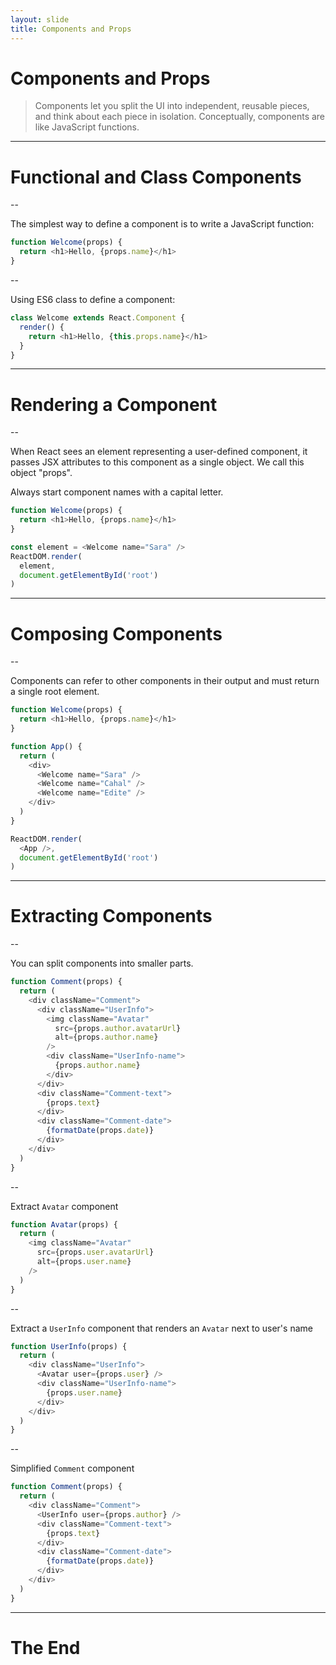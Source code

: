 ```yaml
---
layout: slide
title: Components and Props
---
```


# Components and Props

> Components let you split the UI into independent, reusable pieces, and think about each piece in isolation. Conceptually, components are like JavaScript functions.

---

# Functional and Class Components

--

The simplest way to define a component is to write a JavaScript function:

```js
function Welcome(props) {
  return <h1>Hello, {props.name}</h1>
}
```

--

Using ES6 class to define a component:

```js
class Welcome extends React.Component {
  render() {
    return <h1>Hello, {this.props.name}</h1>
  }
}
```

---

# Rendering a Component

--

When React sees an element representing a user-defined component, it passes JSX attributes to this component as a single object.
We call this object "props".

Always start component names with a capital letter.

```js
function Welcome(props) {
  return <h1>Hello, {props.name}</h1>
}

const element = <Welcome name="Sara" />
ReactDOM.render(
  element,
  document.getElementById('root')
)
```

---

# Composing Components

--

Components can refer to other components in their output and must return a single root element.

```js
function Welcome(props) {
  return <h1>Hello, {props.name}</h1>
}

function App() {
  return (
    <div>
      <Welcome name="Sara" />
      <Welcome name="Cahal" />
      <Welcome name="Edite" />
    </div>
  )
}

ReactDOM.render(
  <App />,
  document.getElementById('root')
)
```

---

# Extracting Components

--

You can split components into smaller parts.

```js
function Comment(props) {
  return (
    <div className="Comment">
      <div className="UserInfo">
        <img className="Avatar"
          src={props.author.avatarUrl}
          alt={props.author.name}
        />
        <div className="UserInfo-name">
          {props.author.name}
        </div>
      </div>
      <div className="Comment-text">
        {props.text}
      </div>
      <div className="Comment-date">
        {formatDate(props.date)}
      </div>
    </div>
  )
}
```

--

Extract `Avatar` component

```js
function Avatar(props) {
  return (
    <img className="Avatar"
      src={props.user.avatarUrl}
      alt={props.user.name}
    />
  )
}
```

--

Extract a `UserInfo` component that renders an `Avatar` next to user's name

```js
function UserInfo(props) {
  return (
    <div className="UserInfo">
      <Avatar user={props.user} />
      <div className="UserInfo-name">
        {props.user.name}
      </div>
    </div>
  )
}
```

--

Simplified `Comment` component

```js
function Comment(props) {
  return (
    <div className="Comment">
      <UserInfo user={props.author} />
      <div className="Comment-text">
        {props.text}
      </div>
      <div className="Comment-date">
        {formatDate(props.date)}
      </div>
    </div>
  )
}
```

---

# The End
